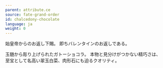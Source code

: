 ```yaml
---
parent: attribute.ce
source: fate-grand-order
id: chalcedony-chocolate
language: ja
weight: 0
---
```


始皇帝からのお返し下賜。
即ちバレンタインのお返しである。

玉髄から彫り上げられたガトーショコラ。
本物と見分けがつかない精巧さは、至宝として名高い翠玉白菜、肉形石にも迫るクオリティ。
